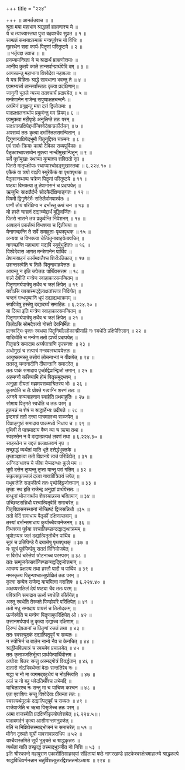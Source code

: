 +++
title = "२२४"

+++
॥ आनर्तउवाच ॥ ॥  
श्रुता मया महाभाग श्राद्धार्हा ब्राह्मणाश्च ये ॥  
ये च त्याज्यास्तथा पुत्रा बहवश्चैव सुव्रत ॥ १ ॥  
साम्प्रतं कथयाऽस्माकं मन्त्रपूर्वश्च यो विधिः ॥  
गृहस्थेन सदा कार्यः पितॄणां परितुष्टये ॥ २ ॥  
॥ भर्तृयज्ञ उवाच ॥ ॥  
प्रणम्यामन्त्रिता ये च श्राद्रार्थं ब्राह्मणोत्तमाः ॥  
आनीय कुतपे काले तान्सर्वान्प्रार्थयेदि दम् ॥ ३ ॥  
आगच्छन्तु महाभागा विश्वेदेवा महाबलाः ॥  
ये यत्र विहिताः श्राद्धे सावधाना भवन्तु ते ॥ ४ ॥  
एवमभ्यर्च्य तान्सर्वांस्ततः कृत्वा प्रदक्षिणाम्॥  
जानुनी भूतले न्यस्य ततश्चार्घं प्रदापयेत् ॥ ५ ॥  
मन्त्रेणानेन राजेन्द्र सपुष्पाक्षतचन्दनैः ॥  
अर्घमेनं प्रगृह्णन्तु मया दत्तं द्विजोत्तमाः ॥  
पादप्रक्षालनार्थाय प्रकुर्वन्तु मम प्रियम्॥ ६ ॥  
एवमुक्त्वा महीपृष्ठे अनुलिप्ते ततः परम् ॥  
साक्षतान्प्रक्षिपेद्दर्भान्विश्वेदेवान्प्रकीर्तयन् ॥ ७ ॥  
अपसव्यं ततः कृत्वा दर्भांस्तिलसमन्वितान् ॥  
द्विगुणान्प्रक्षिपेद्भूमौ पितॄनुद्दिश्य चात्मनः ॥ ८ ॥  
एवं सर्वाः क्रियाः कार्या दैविका सव्यपूर्विकाः ॥  
पैतृकाश्चापसव्येन मुक्त्वा नान्दीमुखान्पितॄन् ॥ ९ ॥  
सर्वे पूर्वामुखाः स्थाप्या युग्माश्च शक्तितो नृप ॥  
पितरो मातृपक्षीयाः स्थाप्याश्चोदङ्मुखास्तथा ॥ ६.२२४.१० ॥  
एकैकं वा त्रयो वाऽपि स्युरेकैकं वा पृथक्पृथक ॥  
पैतृकान्स्थाप्प चक्रेण पितॄणां परितुष्टये ॥ ११ ॥  
षष्ठ्या विभक्त्या तु तेषामासनं च प्रदापयेत् ॥  
ऋजुभिः साक्षतैर्दर्भैः सोदकैर्दक्षिणाङ्गतः ॥ १२ ॥  
विषमौ द्विगुणैर्दर्भैः सतिलैर्वामपार्श्वतः ॥  
पाणौ तोयं परिक्षिप्य न दर्भांस्तु कथं चन ॥ १३ ॥  
यो हस्ते चासनं दद्याच्चेद्दार्भं बुद्धिवर्जितः ॥  
पितरो नासने तत्र प्रकुर्वन्ति निवेशनम् ॥ १४ ॥  
आवाहनं प्रकर्तव्यं विभक्त्या च द्वितीयया ॥  
येनागच्छन्ति ते सर्वे समाहूताः पृथक्पृथक् ॥ १५ ॥  
अन्यया च विभक्त्या चेत्पितॄनावाहयेत्क्वचित् ॥  
नागच्छन्ति महाभागा यद्यपि स्युर्बुभुक्षिताः ॥ १६ ॥  
विश्वेदेवास आगत मन्त्रेणानेन पार्थिव ॥  
तेषामावाहनं कार्यमक्षतैश्च शिरोंऽतिकात् ॥ १७ ॥  
उशन्तस्त्वेति च तिलैः पितॄनावाहयेत्ततः ॥  
आयन्तु न इति जपेत्ततः पार्थिवसत्तम ॥ १८ ॥  
शन्नो देवीति मन्त्रेण स्वाहाकारसमन्वितम् ॥  
पितॄणामर्घपात्रेषु तथैव च जलं क्षिपेत् ॥ १९ ॥  
यवोऽसि यवयास्मद्द्वेत्यक्षतांस्तत्र निक्षिपेत् ॥  
चन्दनं गन्धपुष्पाणि धूपं दद्याद्यथाक्रमम् ॥  
सपवित्रेषु हस्तेषु दद्यादर्घ्यं समाहितः ॥ ६.२२४.२० ॥  
या दिव्या इति मन्त्रेण स्वाहाकारसमन्वितम् ॥  
पितॄणामर्घपात्रेषु तथैव च जलं क्षिपेत् ॥ २१ ॥  
तिलोऽसि सोमदैवत्यो गोसवे देवनिर्मितः ॥  
प्रत्नवद्भिः पृक्तः स्वधया पितॄनिमाँल्लोकान्प्रीणाहि नः स्वधेति प्रक्षिपेत्तिलान् ॥ २२ ॥  
यादिव्येति च मन्त्रेण ततो ह्यर्घ्यं प्रदापयेत् ॥  
पितृपात्रे समादाय अर्घ्यपात्राणि कृत्स्नशः ॥ २३ ॥  
अधोमुखं च तत्पात्रं मन्त्रवत्स्थापयेत्ततः ॥  
आयुष्कामस्तु तत्तोयं लोचनाभ्यां न वीक्षयेत् ॥ २४ ॥  
ततस्तु चन्दनादीनि दीपान्तानि समाददेत् ॥  
ततः पाकं समादाय पृच्छेद्विप्रान्द्विजो त्तमान् ॥ २५ ॥  
अहमग्नौ करिष्यामि होमं पितृसमुद्भवम् ॥  
अनुज्ञा दीयतां मह्यमपसव्याश्रितस्य भोः ॥ २६ ॥  
कुरुष्वेति च तैः प्रोक्ते गत्वाग्नि शरणं ततः ॥  
अग्नये कव्यवाहनाय स्वाहेति प्रथमाहुतिः ॥ २७ ॥  
सोमाय पितृमते स्वधेति च ततः परम् ॥  
हुतमन्नं च शेषं च श्राद्धार्हेभ्यः प्रदीयते ॥ २८ ॥  
इष्टमन्नं ततो दत्त्वा पात्रमालभ्य सञ्जपेत् ॥  
विप्राङ्गुष्ठं समादाय पाकमध्ये निधाय च ॥ २९ ॥  
पृथिवी ते पात्रमादाय वैष्ण व्या च ऋचा तथा ॥  
स्वहस्तेन न वै दद्यात्प्रत्यक्षं लवणं तथा ॥ ६.२२४.३० ॥  
स्वहस्तेन च यद्दत्तं प्रत्यक्षलवणं नृप ॥  
तच्छ्राद्धं व्यर्थतां याति धृते दत्तेर्द्धभुक्तके ॥  
तृप्ताञ्ज्ञात्वा ततो विप्रानग्रे त्वन्नं परिक्षिपेत् ॥ ३१ ॥  
अग्निदग्धाश्च ये जीवा येप्यदग्धाः कुले मम ॥  
भूमौ दत्तेन तृप्यन्तु तृप्ता यान्तु परां गतिम् ॥ ३२ ॥  
सकृत्सकृज्जलं दत्त्वा गायत्रीत्रितयं जपेत् ॥  
मधुवातेति सङ्कीर्त्य ततः पृच्छेद्द्विजोत्तमान् ॥ ३३ ॥  
तृप्ताः स्थ इति राजेन्द्र अनुज्ञां प्रार्थयेत्ततः ॥  
बन्धूनां भोजनार्थाय शेषस्यान्नस्य भक्तिमान् ॥ ३४ ॥  
उच्छिष्टसन्निधौ पश्चात्पितृवेदिं समाचरेत् ॥  
पितृविप्रासनस्थानां नोच्छिष्टं द्विजसन्निधौ ॥३५ ॥  
ततो वेदिं समाधाय पैतृकीं दक्षिणाप्लवाम् ॥  
तस्यां दर्भान्समाधाय कुर्याच्चैवावनेजनम् ॥ ३६ ॥  
विभक्त्या पूर्वया पश्चात्पिण्डान्दद्याद्यथाक्रमम् ॥  
भूयोऽप्यत्र जलं दद्यात्पितृतीर्थेन पार्थिव ॥  
सूत्रं च प्रतिपिण्डे वै दयात्तेषु पृथक्पृथक् ॥ ३७ ॥  
यः सूत्रं पूर्वपिण्डेषु सततं विनियोजयेत् ॥  
स विरोधं चरेत्तेषां त्रोटनाच्च परस्परम् ॥ ३८ ॥  
ततः सम्पूजयेत्सर्वान्पिण्डान्यद्वद्द्विजोत्तमान् ॥  
आचम्य प्रक्षाल्य तथा हस्तौ पादौ च पार्थिव ॥ ३९ ॥  
नमस्कृत्य पितॄन्पश्चात्सुप्रोक्षितं ततः परम् ॥  
कृत्वा सव्येन राजेन्द्र याचयित्वा वराशिषः ॥ ६.२२४.४० ॥  
अक्षय्यसलिलं देयं षष्ठ्या चैव ततः परम् ॥  
पवित्राणि समादाय ऊर्ध्वं स्वधेति कीर्तयेत्॥  
अस्तु स्वधेति तैरुक्ते पिण्डोपरि परिक्षिपेत् ॥ ४१ ॥  
ततो मधु समादाय पायसं च तिलोदकम् ॥  
ऊर्जस्वेति च मन्त्रेण पितॄणामुपरिक्षिपेत् ओ। ४२ ॥  
उत्तानमर्घपात्रं तु कृत्वा दद्याच्च दक्षिणाम् ॥  
हिरण्यं देवतानां च पितॄणां रजतं तथा ॥ ४३ ॥  
ततः स्वस्त्युदकं दद्यात्पितृपूर्वं च सव्यतः ॥  
न स्त्रीभिर्न च बालेन नान्ये नैव च केनचित् ॥ ४४ ॥  
श्राद्धीयविप्रपात्रं च स्वयमेव प्रचालयेत् ॥ ४५ ॥  
ततः कृताञ्जलिर्भूत्वा प्रार्थयेत्पार्थिवोत्तम ॥  
अघोराः पितरः सन्तु अस्मद्गोत्रं विवर्द्धताम् ॥ ४६ ॥  
 दातारो नोऽभिवर्धन्तां वेदाः सन्ततिरेव नः ॥  
श्रद्धा च नो मा व्यगमद्बहुधेयं च नोऽस्त्विति ॥ ४७ ॥  
अन्नं च नो बहु भवेदतिथींश्च लभेमद्दि ॥  
याचितारश्च नः सन्तु मा च याचिष्म कश्चन ॥ ४८ ॥  
एता एवाशिषः सन्तु विश्वेदेवाः प्रीयन्तां ततः ॥  
स्वस्त्यर्थमुदकं दद्यात्पितृपूर्वं च सव्यतः ॥ ४९ ॥  
वाजेवाजेति च ऋचा विसृजेच्च ततः परम् ॥  
आमा वाजस्येति प्रदक्षिणीकृत्योपवेशयेत् ॥६.२२४.५॥।  
पादावमर्दनं कृत्वा आसीमान्तमनुव्रजेत् ॥  
बलिं च निक्षिपेत्तस्माद्भोजनं च समाचरेत् ॥ ५१ ॥  
मौनेन दृश्यते सूर्यो यावत्तावन्नराधिप ॥ ५२ ॥  
यश्चैवास्तमिते सूर्ये भुङ्क्ते च श्राद्धकृन्नरः ॥  
 व्यर्थतां याति तच्छ्राद्धं तस्माद्भुञ्जीत नो निशि ॥ ५३ ॥  
इति श्रीस्कान्दे महापुराण एकाशीतिसाहस्र्यां संहितायां षष्ठे नागरखण्डे हाटकेश्वरक्षेत्रमाहात्म्ये श्राद्धकल्पे श्राद्धविधिवर्णनन्नाम चतुर्विंशत्युत्तरद्विशततमोऽध्यायः ॥ २२४ ॥